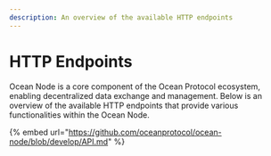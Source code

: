 ```yaml
---
description: An overview of the available HTTP endpoints
---
```


# HTTP Endpoints

Ocean Node is a core component of the Ocean Protocol ecosystem, enabling decentralized data exchange and management. Below is an overview of the available HTTP endpoints that provide various functionalities within the Ocean Node.



{% embed url="https://github.com/oceanprotocol/ocean-node/blob/develop/API.md" %}

